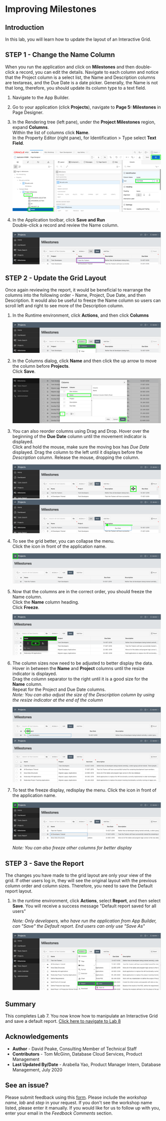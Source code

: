 # Improving Milestones

## Introduction
In this lab, you will learn how to update the layout of an Interactive Grid.

## **STEP 1** - Change the Name Column
When you run the application and click on **Milestones** and then double-click a record, you can edit the details. Navigate to each column and notice that the Project column is a select list, the Name and Description columns are textareas, and the Due Date is a date picker. Generally, the Name is not that long, therefore, you should update its column type to a text field.

1. Navigate to the App Builder.
2. Go to your application (click **Projects**), navigate to **Page 5: Milestones** in Page Designer.
3. In the Rendering tree (left pane), under the **Project Milestones** region, expand **Columns**.  
    Within the list of columns click **Name**.  
    In the Property Editor (right pane), for Identification > Type select **Text Field**.

    ![](images/set-name.png " ")

4. In the Application toolbar, click **Save and Run**   
    Double-click a record and review the Name column.

    ![](images/view-name.png " ")

## **STEP 2** - Update the Grid Layout
Once again reviewing the report, it would be beneficial to rearrange the columns into the following order - Name, Project, Due Date, and then Description. It would also be useful to freeze the Name column so users can scroll left and right to see more of the Description column.

1. In the Runtime environment, click **Actions**, and then click **Columns**

    ![](images/go-columns.png " ")

2. In the Columns dialog, click **Name** and then click the up arrow to move the column before **Projects**.    
    Click **Save**.

    ![](images/move-name.png " ")

3. You can also reorder columns using Drag and Drop.
    Hover over the beginning of the **Due Date** column until the movement indicator is displayed.  
    Click and hold the mouse, make sure the moving box has *Due Date* displayed.
    Drag the column to the left until it displays before the *Description* column.
    Release the mouse, dropping the column.

    ![](images/show-movement.png " ")
    ![](images/drag-date.png " ")

4. To see the grid better, you can collapse the menu.   
    Click the icon in front of the application name.

    ![](images/hide-menu.png " ")

5. Now that the columns are in the correct order, you should freeze the Name column.   
    Click the **Name** column heading.  
    Click **Freeze**.

    ![](images/freeze.png " ")

6. The column sizes now need to be adjusted to better display the data.     
    Hover in between the **Name** and **Project** columns until the resize indicator is displayed.  
    Drag the column separator to the right until it is a good size for the **Name** column.     
    Repeat for the Project and Due Date columns.  
    *Note: You can also adjust the size of the Description column by using the resize indicator at the end of the column*

    ![](images/get-resize.png " ")
    ![](images/column-sizes.png " ")

7. To test the freeze display, redisplay the menu.
    Click the icon in front of the application name.

    ![](images/freeze-display.png " ")

    *Note: You can also freeze other columns for better display*

## **STEP 3** - Save the Report
The changes you have made to the grid layout are only your view of the grid. If other users log in, they will see the original layout with the previous column order and column sizes. Therefore, you need to save the Default report layout.

1. In the runtime environment, click **Actions**, select **Report**, and then select **Save**. You will receive a success message "Default report saved for all users"

    *Note: Only developers, who have run the application from App Builder, can "Save" the Default report. End users can only use "Save As"*

    ![](images/save.png " ")

## **Summary**

This completes Lab 7. You now know how to manipulate an Interactive Grid and save a default report. [Click here to navigate to Lab 8](?lab=lab-8-improving-tasks)

## **Acknowledgements**

 - **Author** -  David Peake, Consulting Member of Technical Staff
 - **Contributors** - Tom McGinn, Database Cloud Services, Product Management
 - **Last Updated By/Date** - Arabella Yao, Product Manager Intern, Database Management, July 2020

## See an issue?
Please submit feedback using this [form](https://apexapps.oracle.com/pls/apex/f?p=133:1:::::P1_FEEDBACK:1). Please include the *workshop name*, *lab* and *step* in your request.  If you don't see the workshop name listed, please enter it manually. If you would like for us to follow up with you, enter your email in the *Feedback Comments* section.
